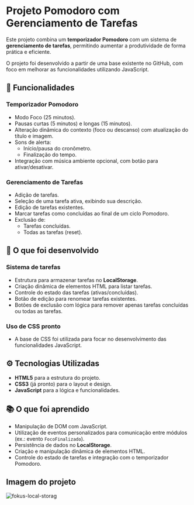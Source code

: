 # Projeto Pomodoro com Gerenciamento de Tarefas

Este projeto combina um **temporizador Pomodoro** com um sistema de **gerenciamento de tarefas**, permitindo aumentar a produtividade de forma prática e eficiente.

O projeto foi desenvolvido a partir de uma base existente no GitHub, com foco em melhorar as funcionalidades utilizando JavaScript.

## 🚀 Funcionalidades

### Temporizador Pomodoro
- Modo Foco (25 minutos).
- Pausas curtas (5 minutos) e longas (15 minutos).
- Alteração dinâmica do contexto (foco ou descanso) com atualização do título e imagem.
- Sons de alerta:
  - Início/pausa do cronômetro.
  - Finalização do tempo.
- Integração com música ambiente opcional, com botão para ativar/desativar.

### Gerenciamento de Tarefas
- Adição de tarefas.
- Seleção de uma tarefa ativa, exibindo sua descrição.
- Edição de tarefas existentes.
- Marcar tarefas como concluídas ao final de um ciclo Pomodoro.
- Exclusão de:
  - Tarefas concluídas.
  - Todas as tarefas (reset).

## 🧠 O que foi desenvolvido

### Sistema de tarefas
- Estrutura para armazenar tarefas no **LocalStorage**.
- Criação dinâmica de elementos HTML para listar tarefas.
- Controle do estado das tarefas (ativas/concluídas).
- Botão de edição para renomear tarefas existentes.
- Botões de exclusão com lógica para remover apenas tarefas concluídas ou todas as tarefas.

### Uso de CSS pronto
- A base de CSS foi utilizada para focar no desenvolvimento das funcionalidades JavaScript.

## ⚙️ Tecnologias Utilizadas
- **HTML5** para a estrutura do projeto.
- **CSS3** (já pronto) para o layout e design.
- **JavaScript** para a lógica e funcionalidades.

## 📚 O que foi aprendido
- Manipulação de DOM com JavaScript.
- Utilização de eventos personalizados para comunicação entre módulos (ex.: evento `FocoFinalizado`).
- Persistência de dados no **LocalStorage**.
- Criação e manipulação dinâmica de elementos HTML.
- Controle do estado de tarefas e integração com o temporizador Pomodoro.

## Imagem do projeto
![fokus-local-storag](https://github.com/user-attachments/assets/e8232016-36a7-46fe-8621-7c4fa0e3f2ff)
